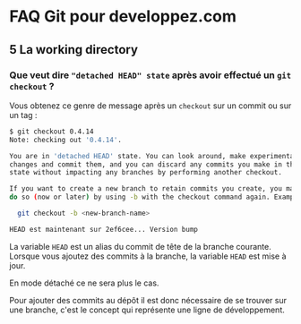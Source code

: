 # FAQ Git pour developpez.com

## 5 La working directory

### Que veut dire `"detached HEAD" state` après avoir effectué un `git checkout` ?

Vous obtenez ce genre de message après un `checkout` sur un commit ou sur un tag :

```bash
$ git checkout 0.4.14
Note: checking out '0.4.14'.

You are in 'detached HEAD' state. You can look around, make experimental
changes and commit them, and you can discard any commits you make in this
state without impacting any branches by performing another checkout.

If you want to create a new branch to retain commits you create, you may
do so (now or later) by using -b with the checkout command again. Example:

  git checkout -b <new-branch-name>

HEAD est maintenant sur 2ef6cee... Version bump
```

La variable `HEAD` est un alias du commit de tête de la branche courante. Lorsque vous ajoutez des commits à la branche, la variable `HEAD` est mise à jour.

En mode détaché ce ne sera plus le cas.

Pour ajouter des commits au dépôt il est donc nécessaire de se trouver sur une branche, c'est le concept qui représente une ligne de développement.
